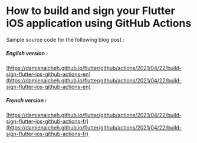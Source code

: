 # How to build and sign your Flutter iOS application using GitHub Actions

Sample source code for the following blog post :

##### English version :
[https://damienaicheh.github.io/flutter/github/actions/2021/04/22/build-sign-flutter-ios-github-actions-en](https://damienaicheh.github.io/flutter/github/actions/2021/04/22/build-sign-flutter-ios-github-actions-en)

##### French version :
[https://damienaicheh.github.io/flutter/github/actions/2021/04/22/build-sign-flutter-ios-github-actions-fr](https://damienaicheh.github.io/flutter/github/actions/2021/04/22/build-sign-flutter-ios-github-actions-fr)
